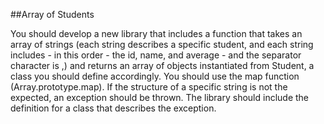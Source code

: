 ##Array of Students

You should develop a new library that includes a function that takes an array of strings (each string describes a specific student, and each string includes - in this order - the id, name, and average - and the separator character is ,) and returns an array of objects instantiated from Student, a class you should define accordingly. You should use the map function (Array.prototype.map). If the structure of a specific string is not the expected, an exception should be thrown. The library should include the definition for a class that describes the exception.